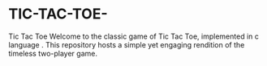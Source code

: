 # TIC-TAC-TOE-
Tic Tac Toe  Welcome to the classic game of Tic Tac Toe, implemented in c language . This repository hosts a simple yet engaging rendition of the timeless two-player game.
